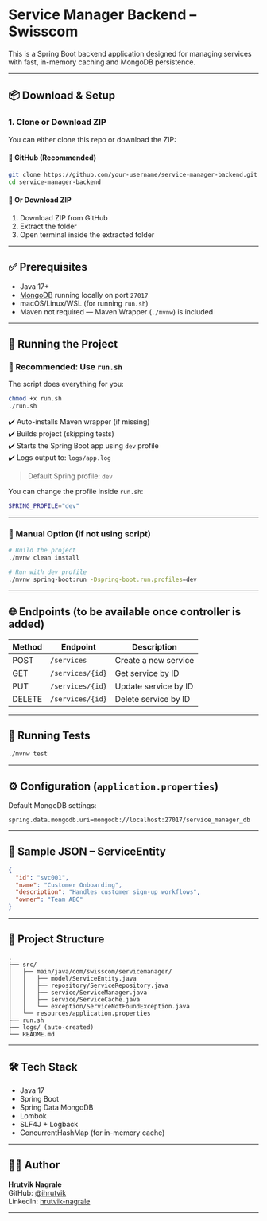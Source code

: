 # Service Manager Backend – Swisscom

This is a Spring Boot backend application designed for managing services with fast, in-memory caching and MongoDB persistence.

---

## 📦 Download & Setup

### 1. Clone or Download ZIP

You can either clone this repo or download the ZIP:

#### 🔗 GitHub (Recommended)

```bash
git clone https://github.com/your-username/service-manager-backend.git
cd service-manager-backend
```

#### 📁 Or Download ZIP

1. Download ZIP from GitHub
2. Extract the folder
3. Open terminal inside the extracted folder

---

## ✅ Prerequisites

- Java 17+
- [MongoDB](https://www.mongodb.com/try/download/community) running locally on port `27017`
- macOS/Linux/WSL (for running `run.sh`)
- Maven not required — Maven Wrapper (`./mvnw`) is included

---

## 🚀 Running the Project

### 🔁 Recommended: Use `run.sh`

The script does everything for you:

```bash
chmod +x run.sh
./run.sh
```

✔️ Auto-installs Maven wrapper (if missing)  
✔️ Builds project (skipping tests)  
✔️ Starts the Spring Boot app using `dev` profile  
✔️ Logs output to: `logs/app.log`

> Default Spring profile: `dev`

You can change the profile inside `run.sh`:

```bash
SPRING_PROFILE="dev"
```

---

### 🧱 Manual Option (if not using script)

```bash
# Build the project
./mvnw clean install

# Run with dev profile
./mvnw spring-boot:run -Dspring-boot.run.profiles=dev
```

---

## 🌐 Endpoints (to be available once controller is added)

| Method | Endpoint           | Description          |
|--------|--------------------|----------------------|
| POST   | `/services`        | Create a new service |
| GET    | `/services/{id}`   | Get service by ID    |
| PUT    | `/services/{id}`   | Update service by ID |
| DELETE | `/services/{id}`   | Delete service by ID |

---

## 🧪 Running Tests

```bash
./mvnw test
```

---

## ⚙️ Configuration (`application.properties`)

Default MongoDB settings:

```properties
spring.data.mongodb.uri=mongodb://localhost:27017/service_manager_db
```

---

## 🧾 Sample JSON – ServiceEntity

```json
{
  "id": "svc001",
  "name": "Customer Onboarding",
  "description": "Handles customer sign-up workflows",
  "owner": "Team ABC"
}
```

---

## 📂 Project Structure

```
.
├── src/
│   ├── main/java/com/swisscom/servicemanager/
│   │   ├── model/ServiceEntity.java
│   │   ├── repository/ServiceRepository.java
│   │   ├── service/ServiceManager.java
│   │   ├── service/ServiceCache.java
│   │   └── exception/ServiceNotFoundException.java
│   └── resources/application.properties
├── run.sh
├── logs/ (auto-created)
└── README.md
```

---

## 🛠 Tech Stack

- Java 17
- Spring Boot
- Spring Data MongoDB
- Lombok
- SLF4J + Logback
- ConcurrentHashMap (for in-memory cache)

---

## 🧑‍💻 Author

**Hrutvik Nagrale**  
GitHub: [@ihrutvik](https://github.com/ihrutvik)  
LinkedIn: [hrutvik-nagrale](https://linkedin.com/in/hrutvik-nagrale)

---
